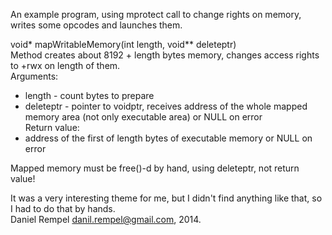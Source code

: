 An example program, using mprotect call to change rights on memory, writes some opcodes and launches them.  
  
void* mapWritableMemory(int length, void** deleteptr)  
Method creates about 8192 + length bytes memory, changes access rights to +rwx on length of them.  
Arguments:  
* length - count bytes to prepare  
* deleteptr - pointer to voidptr, receives address of the whole mapped memory area (not only executable area) or NULL on error  
Return value:  
* address of the first of length bytes of executable memory or NULL on error  
  
Mapped memory must be free()-d by hand, using deleteptr, not return value!  
  
It was a very interesting theme for me, but I didn't find anything like that, so I had to do that by hands.  
Daniel Rempel <danil.rempel@gmail.com>, 2014.
